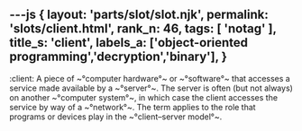 ---js
{
  layout: 'parts/slot/slot.njk',
  permalink: 'slots/client.html',
  rank_n: 46,
  tags: [ 'notag' ],
  title_s: 'client',
  labels_a: ['object-oriented programming','decryption','binary'],
}
---
:client:
A piece of ~°computer hardware°~ or ~°software°~ that accesses a service made available by a ~°server°~. The server is often (but not always) on another ~°computer system°~, in which case the client accesses the service by way of a ~°network°~. The term applies to the role that programs or devices play in the ~°client–server model°~.
